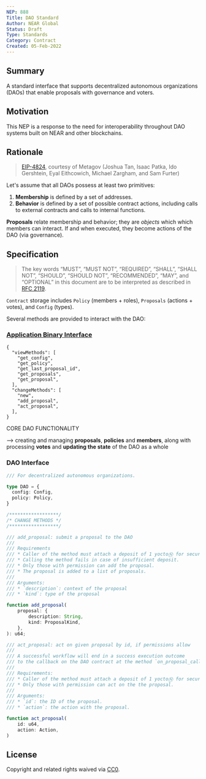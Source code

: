 ```yaml
---
NEP: 888
Title: DAO Standard
Author: NEAR Global
Status: Draft 
Type: Standards
Category: Contract
Created: 05-Feb-2022
---
```


## Summary

A standard interface that supports decentralized autonomous organizations (DAOs) that enable proposals with governance and voters.

## Motivation

This NEP is a response to the need for interoperability throughout DAO systems built on NEAR and other blockchains.

## Rationale

> [EIP-4824](https://daostar.one/EIP), courtesy of Metagov (Joshua Tan, Isaac Patka, Ido Gershtein, Eyal Eithcowich, Michael Zargham, and Sam Furter)

Let's assume that all DAOs possess at least two primitives:

1. **Membership** is defined by a set of addresses.
2. **Behavior** is defined by a set of possible contract actions, including calls to external contracts and calls to internal functions.

**Proposals** relate membership and behavior; they are *objects* which which members can interact. If and when executed, they become actions of the DAO (via governance).

## Specification 

> The key words “MUST”, “MUST NOT”, “REQUIRED”, “SHALL”, “SHALL NOT”, “SHOULD”, “SHOULD NOT”, “RECOMMENDED”, “MAY”, and “OPTIONAL” in this document are to be interpreted as described in [RFC 2119](https://www.ietf.org/rfc/rfc2119.txt).

`Contract` storage includes `Policy` (members + roles), `Proposals` (actions + votes), and `Config` (types).

Several methods are provided to interact with the DAO:

### [Application Binary Interface](https://github.com/near-daos/sputnik-dao-contract/blob/main/sputnikdao2/ABI.md)

```
{
  "viewMethods": [
    "get_config",
    "get_policy",
    "get_last_proposal_id",
    "get_proposals",
    "get_proposal",
  ],
  "changeMethods": [
    "new",
    "add_proposal",
    "act_proposal",
  ],
}
```

CORE DAO FUNCTIONALITY

--> creating and managing **proposals**, **policies** and **members**, along with processing **votes** and **updating the state** of the DAO as a whole

### DAO Interface

```ts
/// For decentralized autonomous organizations.

type DAO = {
  config: Config,
  policy: Policy,
}

/******************/
/* CHANGE METHODS */
/******************/

/// add_proposal: submit a proposal to the DAO
///
/// Requirements
/// * Caller of the method must attach a deposit of 1 yoctoⓃ for security purposes.
/// * Calling the method fails in case of insufficient deposit.
/// * Only those with permission can add the proposal.
/// * The proposal is added to a list of proposals.
///
/// Arguments:
/// * `description`: context of the proposal
/// * `kind`: type of the proposal

function add_proposal(
    proposal: {
        description: String,
        kind: ProposalKind,
    },
): u64;

/// act_proposal: act on given proposal by id, if permissions allow
///
/// A successful workflow will end in a success execution outcome
/// to the callback on the DAO contract at the method `on_proposal_callback`.
///
/// Requirements:
/// * Caller of the method must attach a deposit of 1 yoctoⓃ for security purposes.
/// * Only those with permission can act on the the proposal.
///
/// Arguments:
/// * `id`: the ID of the proposal.
/// * `action`: the action with the proposal.

function act_proposal(
    id: u64,
    action: Action,
)

```

## License
[copyright]: #copyright

Copyright and related rights waived via [CC0](https://creativecommons.org/publicdomain/zero/1.0).
